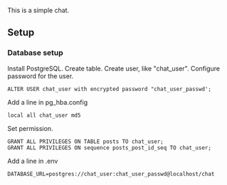 This is a simple chat.

## Setup

### Database setup

Install PostgreSQL. Create table. Create user, like "chat_user". Configure password for the user.

```
ALTER USER chat_user with encrypted password "chat_user_passwd';
```

Add a line in pg_hba.config

```
local all chat_user md5
```

Set permission.

```
GRANT ALL PRIVILEGES ON TABLE posts TO chat_user;
GRANT ALL PRIVILEGES ON sequence posts_post_id_seq TO chat_user;
```

Add a line in .env

```
DATABASE_URL=postgres://chat_user:chat_user_passwd@localhost/chat
```

